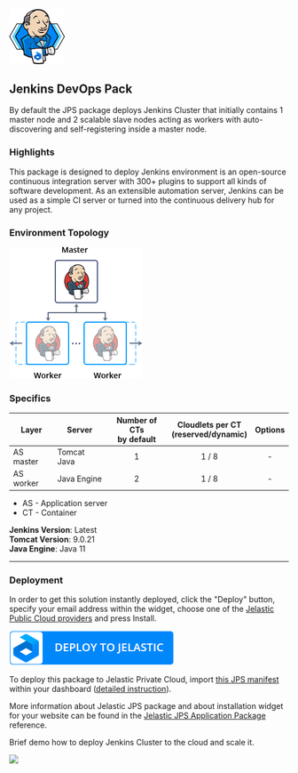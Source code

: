 <img src="images/jenkins-new-logo.png" width="100"/>

##  Jenkins DevOps Pack

By default the JPS package deploys Jenkins Cluster that initially contains 1 master node and 2 scalable slave nodes acting as workers with auto-discovering and self-registering inside a master node.

### Highlights
This package is designed to deploy Jenkins environment is an open-source continuous integration server with 300+ plugins to support all kinds of software development. As an extensible automation server, Jenkins can be used as a simple CI server or turned into the continuous delivery hub for any project.


### Environment Topology

![environment-topology](images/environment-topology-clustered.png)

### Specifics

Layer                |     Server    | Number of CTs <br/> by default | Cloudlets per CT <br/> (reserved/dynamic) | Options
-------------------- | --------------| :----------------------------: | :---------------------------------------: | :-----:
AS master                   | Tomcat Java |       1                        |           1 / 8                           | -
AS worker                  | Java Engine |       2                        |           1 / 8                           | -

* AS - Application server 
* CT - Container

**Jenkins Version**: Latest<br/>
**Tomcat Version**: 9.0.21<br/>
**Java Engine**: Java 11

---

### Deployment

In order to get this solution instantly deployed, click the "Deploy" button, specify your email address within the widget, choose one of the [Jelastic Public Cloud providers](https://jelastic.cloud) and press Install.

[![Deploy](https://github.com/jelastic-jps/git-push-deploy/raw/master/images/deploy-to-jelastic.png)](https://jelastic.com/install-application/?manifest=https%3A%2F%2Fgithub.com%2Fjelastic-jps%2Fjenkins%2Fraw%2Fmaster%2Fmanifest.jps) 

To deploy this package to Jelastic Private Cloud, import [this JPS manifest](../../raw/master/manifest.jps) within your dashboard ([detailed instruction](https://docs.jelastic.com/environment-import)).

More information about Jelastic JPS package and about installation widget for your website can be found in the [Jelastic JPS Application Package](https://github.com/jelastic-jps/jpswiki/wiki/Jelastic-JPS-Application-Package) reference.

Brief demo how to deploy Jenkins Cluster to the cloud and scale it. 

<p align="left"> 
<img src="images/jenkins.gif" width="1920">
</p>


